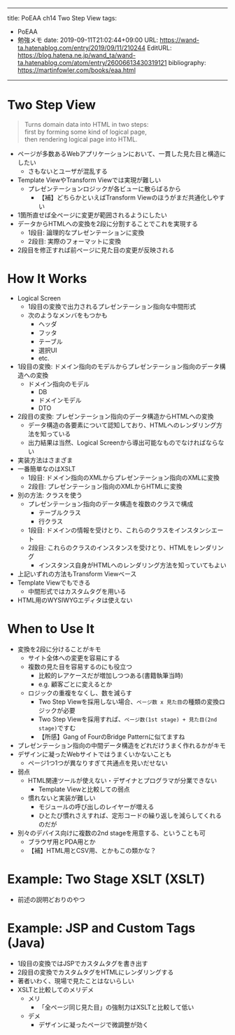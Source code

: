 ---
title: PoEAA ch14 Two Step View
tags:
- PoEAA
- 勉強メモ
date: 2019-09-11T21:02:44+09:00
URL: https://wand-ta.hatenablog.com/entry/2019/09/11/210244
EditURL: https://blog.hatena.ne.jp/wand_ta/wand-ta.hatenablog.com/atom/entry/26006613430319121
bibliography: https://martinfowler.com/books/eaa.html
-------------------------------------


# Two Step View

> Turns domain data into HTML in two steps:  
> first by forming some kind of logical page,  
> then rendering logical page into HTML.

- ページが多数あるWebアプリケーションにおいて、一貫した見た目と構造にしたい
    - さもないとユーザが混乱する
- Template ViewやTransform Viewでは実現が難しい
    - プレゼンテーションロジックが各ビューに散らばるから
        - 【補】どちらかといえばTransform Viewのほうがまだ共通化しやすい
- 1箇所直せば全ページに変更が範囲されるようにしたい
- データからHTMLへの変換を2段に分割することでこれを実現する
    - 1段目: 論理的なプレゼンテーションに変換
    - 2段目: 実際のフォーマットに変換
- 2段目を修正すれば前ページに見た目の変更が反映される

# How It Works

- Logical Screen
    - 1段目の変換で出力されるプレゼンテーション指向な中間形式
    - 次のようなメンバをもつかも
        - ヘッダ
        - フッタ
        - テーブル
        - 選択UI
        - etc.
- 1段目の変換: ドメイン指向のモデルからプレゼンテーション指向のデータ構造への変換
    - ドメイン指向のモデル
        - DB
        - ドメインモデル
        - DTO
- 2段目の変換: プレゼンテーション指向のデータ構造からHTMLへの変換
    - データ構造の各要素について認知しており、HTMLへのレンダリング方法を知っている
    - 出力結果は当然、Logical Screenから導出可能なものでなければならない
- 実装方法はさまざま
- 一番簡単なのはXSLT
    - 1段目: ドメイン指向のXMLからプレゼンテーション指向のXMLに変換
    - 2段目: プレゼンテーション指向のXMLからHTMLに変換
- 別の方法: クラスを使う
    - プレゼンテーション指向のデータ構造を複数のクラスで構成
        - テーブルクラス
        - 行クラス
    - 1段目: ドメインの情報を受けとり、これらのクラスをインスタンシエート
    - 2段目: これらのクラスのインスタンスを受けとり、HTMLをレンダリング
        - インスタンス自身がHTMLへのレンダリング方法を知っていてもよい
- 上記いずれの方法もTransform Viewベース
- Template Viewでもできる
    - 中間形式ではカスタムタグを用いる
- HTML用のWYSIWYGエディタは使えない


# When to Use It

- 変換を2段に分けることがキモ
    - サイト全体への変更を容易にする
    - 複数の見た目を容易するのにも役立つ
        - 比較的レアケースだが増加しつつある(書籍執筆当時)
        - e.g. 顧客ごとに変えるとか
    - ロジックの重複をなくし、数を減らす
        - Two Step Viewを採用しない場合、`ページ数 x 見た目`の種類の変換ロジックが必要
        - Two Step Viewを採用すれば、`ページ数(1st stage) + 見た目(2nd stage)`ですむ
        - 【所感】Gang of FourのBridge Patternに似てますね
- プレゼンテーション指向の中間データ構造をどれだけうまく作れるかがキモ
- デザインに凝ったWebサイトではうまくいかないことも
    - ページ1つ1つが異なりすぎて共通点を見いだせない
- 弱点
    - HTML関連ツールが使えない・デザイナとプログラマが分業できない
        - Template Viewと比較しての弱点
    - 慣れないと実装が難しい
        - モジュールの呼び出しのレイヤーが増える
        - ひとたび慣れさえすれば、定形コードの繰り返しを減らしてくれるのだが
- 別々のデバイス向けに複数の2nd stageを用意する、ということも可
    - ブラウザ用とPDA用とか
    - 【補】HTML用とCSV用、とかもこの類かな？

# Example: Two Stage XSLT (XSLT)

- 前述の説明どおりのやつ

# Example: JSP and Custom Tags (Java)

- 1段目の変換ではJSPでカスタムタグを書き出す
- 2段目の変換でカスタムタグをHTMLにレンダリングする
- 著者いわく、現場で見たことはないらしい
- XSLTと比較してのメリデメ
    - メリ
        - 「全ページ同じ見た目」の強制力はXSLTと比較して低い
    - デメ
        - デザインに凝ったページで微調整が効く
